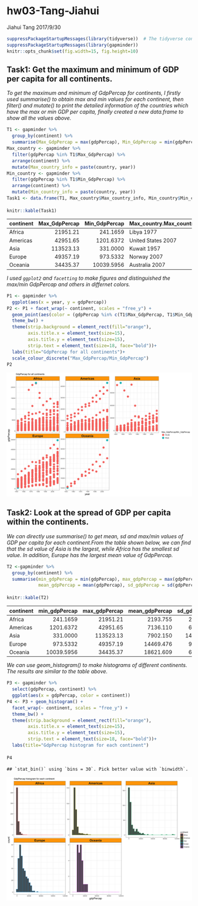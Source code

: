 hw03-Tang-Jiahui
================
Jiahui Tang
2017/9/30

``` r
suppressPackageStartupMessages(library(tidyverse))  # The tidyverse contains ggplot2!
suppressPackageStartupMessages(library(gapminder))
knitr::opts_chunk$set(fig.width=15, fig.height=10)
```

Task1: Get the maximum and minimum of GDP per capita for all continents.
------------------------------------------------------------------------

*To get the maximum and minimum of GdpPercap for continents, I firstly used summarise() to obtain max and min values for each continent, then filter() and mutate() to print the detailed information of the countries which have the max or min GDP per capita, finally created a new data.frame to show all the values above.*

``` r
T1 <- gapminder %>% 
  group_by(continent) %>% 
  summarise(Max_GdpPercap = max(gdpPercap), Min_GdpPercap = min(gdpPercap))
Max_country <- gapminder %>% 
  filter(gdpPercap %in% T1$Max_GdpPercap) %>% 
  arrange(continent) %>% 
  mutate(Max_country_info = paste(country, year))
Min_country <- gapminder %>% 
  filter(gdpPercap %in% T1$Min_GdpPercap) %>% 
  arrange(continent) %>% 
  mutate(Min_country_info = paste(country, year))
Task1 <- data.frame(T1, Max_country$Max_country_info, Min_country$Min_country_info)

knitr::kable(Task1)
```

| continent |  Max\_GdpPercap|  Min\_GdpPercap| Max\_country.Max\_country\_info | Min\_country.Min\_country\_info |
|:----------|---------------:|---------------:|:--------------------------------|:--------------------------------|
| Africa    |        21951.21|        241.1659| Libya 1977                      | Congo, Dem. Rep. 2002           |
| Americas  |        42951.65|       1201.6372| United States 2007              | Haiti 2007                      |
| Asia      |       113523.13|        331.0000| Kuwait 1957                     | Myanmar 1952                    |
| Europe    |        49357.19|        973.5332| Norway 2007                     | Bosnia and Herzegovina 1952     |
| Oceania   |        34435.37|      10039.5956| Australia 2007                  | Australia 1952                  |

*I used `ggplot2` and `facetting` to make figures and distinguished the max/min GdpPercap and others in differnet colors.*

``` r
P1 <- gapminder %>% 
  ggplot(aes(x = year, y = gdpPercap))
P2 <- P1 + facet_wrap(~ continent, scales = "free_y") +
  geom_point(aes(color = (gdpPercap %in% c(T1$Max_GdpPercap, T1$Min_GdpPercap))), size = 5) +
  theme_bw() +
  theme(strip.background = element_rect(fill="orange"),
        axis.title.x = element_text(size=15),
        axis.title.y = element_text(size=15),
        strip.text = element_text(size=18, face="bold"))+
  labs(title="GdpPercap for all continents")+
  scale_colour_discrete("Max_GdpPercap/Min_GdpPercap")
P2
```

![](hw03-Tang-Jiahui_files/figure-markdown_github-ascii_identifiers/unnamed-chunk-3-1.png)

Task2: Look at the spread of GDP per capita within the continents.
------------------------------------------------------------------

*We can directly use summarise() to get mean, sd and max/min values of GDP per capita for each continent.From the table shown below, we can find that the sd value of Asia is the largest, while Africa has the smallest sd value. In addition, Europe has the largest mean value of GdpPercap.*

``` r
T2 <-gapminder %>% 
  group_by(continent) %>% 
  summarise(min_gdpPercap = min(gdpPercap), max_gdpPercap = max(gdpPercap),
            mean_gdpPercap = mean(gdpPercap), sd_gdpPercap = sd(gdpPercap))

knitr::kable(T2)
```

| continent |  min\_gdpPercap|  max\_gdpPercap|  mean\_gdpPercap|  sd\_gdpPercap|
|:----------|---------------:|---------------:|----------------:|--------------:|
| Africa    |        241.1659|        21951.21|         2193.755|       2827.930|
| Americas  |       1201.6372|        42951.65|         7136.110|       6396.764|
| Asia      |        331.0000|       113523.13|         7902.150|      14045.373|
| Europe    |        973.5332|        49357.19|        14469.476|       9355.213|
| Oceania   |      10039.5956|        34435.37|        18621.609|       6358.983|

*We can use geom\_histogram() to make histograms of different continents. The results are similar to the table above.*

``` r
P3 <- gapminder %>%
  select(gdpPercap, continent) %>% 
  ggplot(aes(x = gdpPercap, color = continent))
P4 <- P3 + geom_histogram() +
  facet_wrap(~ continent, scales = "free_y") +
  theme_bw() +
  theme(strip.background = element_rect(fill="orange"),
        axis.title.x = element_text(size=15),
        axis.title.y = element_text(size=15),
        strip.text = element_text(size=18, face="bold"))+
  labs(title="GdpPercap histogram for each continent")
  
P4
```

    ## `stat_bin()` using `bins = 30`. Pick better value with `binwidth`.

![](hw03-Tang-Jiahui_files/figure-markdown_github-ascii_identifiers/unnamed-chunk-5-1.png)
